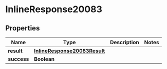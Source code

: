 # InlineResponse20083

## Properties
Name | Type | Description | Notes
------------ | ------------- | ------------- | -------------
**result** | [**InlineResponse20083Result**](InlineResponse20083Result.md) |  | 
**success** | **Boolean** |  | 
